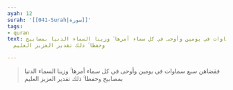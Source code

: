```yaml
---
ayah: 12
surah: '[[041-Surah|سورة]]'
tags:
- quran
text: فقضاهن سبع سماوات في يومين وأوحى في كل سماء أمرها ۚ وزينا السماء الدنيا بمصابيح
  وحفظا ۚ ذلك تقدير العزيز العليم

---
```

> فقضاهن سبع سماوات في يومين وأوحى في كل سماء أمرها ۚ وزينا السماء الدنيا بمصابيح وحفظا ۚ ذلك تقدير العزيز العليم
